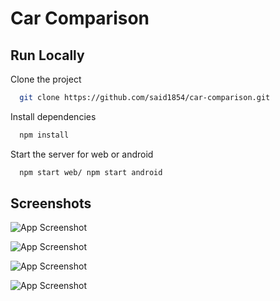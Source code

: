 
# Car Comparison

 

## Run Locally

Clone the project

```bash
  git clone https://github.com/said1854/car-comparison.git
```

Install dependencies

```bash
  npm install
```

Start the server for web or android

```bash
  npm start web/ npm start android
```


## Screenshots

![App Screenshot](https://ibb.co/kxPb0rb)

![App Screenshot](https://ibb.co/1nzFVBp)

![App Screenshot](https://ibb.co/KrNTynC)

![App Screenshot](https://ibb.co/BfCY34R)

